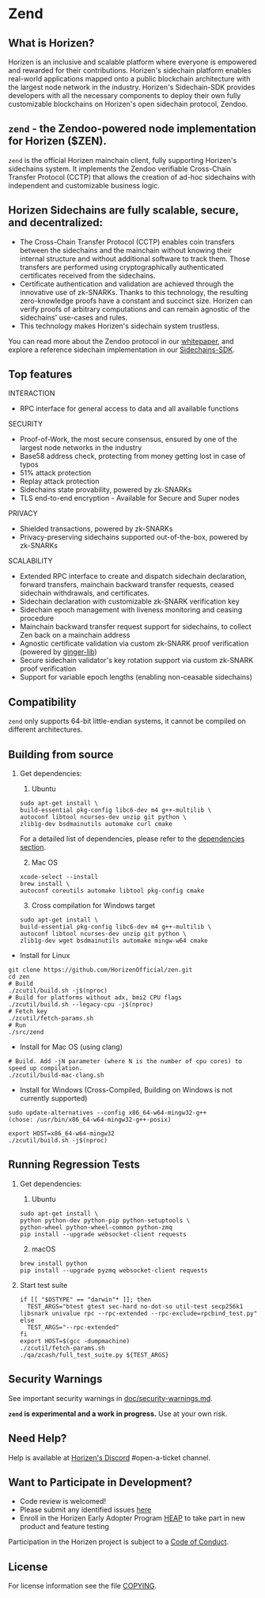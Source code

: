 Zend
================
What is Horizen?
----------------
Horizen is an inclusive and scalable platform where everyone is empowered and rewarded for their contributions. Horizen's sidechain platform enables real-world applications mapped onto a public blockchain architecture with the largest node network in the industry. Horizen's Sidechain-SDK provides developers with all the necessary components to deploy their own fully customizable blockchains on Horizen's open sidechain protocol, Zendoo.

`zend` - the Zendoo-powered node implementation for Horizen ($ZEN).
----------------
`zend` is the official Horizen mainchain client, fully supporting Horizen's sidechains system. 
It implements the Zendoo verifiable Cross-Chain Transfer Protocol (CCTP) that allows the creation of ad-hoc sidechains with independent and customizable business logic.

Horizen Sidechains are fully scalable, secure, and decentralized:
----------------
- The Cross-Chain Transfer Protocol (CCTP) enables coin transfers between the sidechains and the mainchain without knowing their internal structure and without additional software to track them. Those transfers are performed using cryptographically authenticated certificates received from the sidechains.
- Certificate authentication and validation are achieved through the innovative use of zk-SNARKs.
Thanks to this technology, the resulting zero-knowledge proofs have a constant and succinct size. 
Horizen can verify proofs of arbitrary computations and can remain agnostic of the sidechains' use-cases and rules.
- This technology makes Horizen's sidechain system trustless.

You can read more about the Zendoo protocol in our [whitepaper](https://www.horizen.io/assets/files/Horizen-Sidechain-Zendoo-A_zk-SNARK-Verifiable-Cross-Chain-Transfer-Protocol.pdf), and explore a reference sidechain implementation in our [Sidechains-SDK](https://github.com/HorizenOfficial/Sidechains-SDK).

Top features
----------------
INTERACTION 
- RPC interface for general access to data and all available functions


SECURITY
- Proof-of-Work, the most secure consensus, ensured by one of the largest node networks in the industry
- Base58 address check, protecting from money getting lost in case of typos
- 51% attack protection
- Replay attack protection
- Sidechains state provability, powered by zk-SNARKs
- TLS end-to-end encryption - Available for Secure and Super nodes

PRIVACY 
- Shielded transactions, powered by zk-SNARKs
- Privacy-preserving sidechains supported out-of-the-box, powered by zk-SNARKs

SCALABILITY 
- Extended RPC interface to create and dispatch sidechain declaration, forward transfers, mainchain backward transfer requests, ceased sidechain withdrawals, and certificates.
- Sidechain declaration with customizable zk-SNARK verification key
- Sidechain epoch management with liveness monitoring and ceasing procedure
- Mainchain backward transfer request support for sidechains, to collect Zen back on a mainchain address
- Agnostic certificate validation via custom zk-SNARK proof verification (powered by [ginger-lib](https://github.com/HorizenOfficial/ginger-lib))
- Secure sidechain validator's key rotation support via custom zk-SNARK proof verification
- Support for variable epoch lengths (enabling non-ceasable sidechains) 

Compatibility
----------------
`zend` only supports 64-bit little-endian systems, it cannot be compiled on different architectures.

Building from source
----------------

1. Get dependencies:
    1. Ubuntu
    ```{r, engine='bash'}
    sudo apt-get install \
    build-essential pkg-config libc6-dev m4 g++-multilib \
    autoconf libtool ncurses-dev unzip git python \
    zlib1g-dev bsdmainutils automake curl cmake
    ```
    For a detailed list of dependencies, please refer to the [dependencies section](doc/dependencies.md).

    2. Mac OS
    ```
    xcode-select --install
    brew install \
    autoconf coreutils automake libtool pkg-config cmake
    ```

    3. Cross compilation for Windows target
    ```{r, engine='bash'}
    sudo apt-get install \
    build-essential pkg-config libc6-dev m4 g++-multilib \
    autoconf libtool ncurses-dev unzip git python \
    zlib1g-dev wget bsdmainutils automake mingw-w64 cmake
    ```

* Install for Linux
```{r, engine='bash'}
git clone https://github.com/HorizenOfficial/zen.git
cd zen
# Build
./zcutil/build.sh -j$(nproc)
# Build for platforms without adx, bmi2 CPU flags
./zcutil/build.sh --legacy-cpu -j$(nproc)
# Fetch key
./zcutil/fetch-params.sh
# Run
./src/zend
```

* Install for Mac OS (using clang)

```
# Build. Add -jN parameter (where N is the number of cpu cores) to speed up compilation.
./zcutil/build-mac-clang.sh
```

* Install for Windows (Cross-Compiled, Building on Windows is not currently supported)

```
sudo update-alternatives --config x86_64-w64-mingw32-g++
(chose: /usr/bin/x86_64-w64-mingw32-g++-posix)

export HOST=x86_64-w64-mingw32
./zcutil/build.sh -j$(nproc)
```

Running Regression Tests
----------------
1. Get dependencies:
    1. Ubuntu
    ```{r, engine='bash'}
    sudo apt-get install \
    python python-dev python-pip python-setuptools \
    python-wheel python-wheel-common python-zmq
    pip install --upgrade websocket-client requests
    ```

    2. macOS
    ```{r, engine='bash'}
    brew install python
    pip install --upgrade pyzmq websocket-client requests
    ```

2. Start test suite
    ```{r, engine='bash'}
    if [[ "$OSTYPE" == "darwin"* ]]; then
      TEST_ARGS="btest gtest sec-hard no-dot-so util-test secp256k1 libsnark univalue rpc --rpc-extended --rpc-exclude=rpcbind_test.py"
    else
      TEST_ARGS="--rpc-extended"
    fi
    export HOST=$(gcc -dumpmachine)
    ./zcutil/fetch-params.sh
    ./qa/zcash/full_test_suite.py ${TEST_ARGS}
    ```

Security Warnings
----------------

See important security warnings in [doc/security-warnings.md](doc/security-warnings.md).

**`zend` is experimental and a work in progress.** Use at your own risk.

Need Help?
----------------
Help is available at [Horizen's Discord](https://www.horizen.io/invite/discord) #open-a-ticket channel.

Want to Participate in Development?
----------------
- Code review is welcomed!
- Please submit any identified issues [here](https://github.com/HorizenOfficial/zen/issues)
- Enroll in the Horizen Early Adopter Program [HEAP](https://heap.horizen.io/) to take part in new product and feature testing

Participation in the Horizen project is subject to a [Code of Conduct](code_of_conduct.md).

License
----------------

For license information see the file [COPYING](COPYING).
